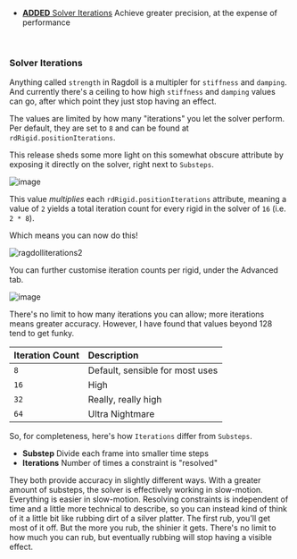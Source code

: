 - [**ADDED** Solver Iterations](#solver-iterations) Achieve greater precision, at the expense of performance

<br>

### Solver Iterations

Anything called `strength` in Ragdoll is a multipler for `stiffness` and `damping`. And currently there's a ceiling to how high `stiffness` and `damping` values can go, after which point they just stop having an effect.

The values are limited by how many "iterations" you let the solver perform. Per default, they are set to `8` and can be found at `rdRigid.positionIterations`.

This release sheds some more light on this somewhat obscure attribute by exposing it directly on the solver, right next to `Substeps`.

![image](https://user-images.githubusercontent.com/2152766/104897430-442de600-5970-11eb-8489-4b91fc6d5cd4.png)

This value *multiplies* each `rdRigid.positionIterations` attribute, meaning a value of `2` yields a total iteration count for every rigid in the solver of `16` (i.e. `2 * 8`).

Which means you can now do this!

![ragdolliterations2](https://user-images.githubusercontent.com/2152766/104897389-37a98d80-5970-11eb-9550-96e8d3f04360.gif)

You can further customise iteration counts per rigid, under the Advanced tab.

![image](https://user-images.githubusercontent.com/2152766/104898625-c965ca80-5971-11eb-9c67-62ea919f2c54.png) 

There's no limit to how many iterations you can allow; more iterations means greater accuracy. However, I have found that values beyond 128 tend to get funky.

| Iteration Count | Description
|:----------------|:-------------
| `8`             | Default, sensible for most uses
| `16`            | High
| `32`            | Really, really high
| `64`            | Ultra Nightmare

So, for completeness, here's how `Iterations` differ from `Substeps`.

- **Substep** Divide each frame into smaller time steps
- **Iterations** Number of times a constraint is "resolved"

They both provide accuracy in slightly different ways. With a greater amount of substeps, the solver is effectively working in slow-motion. Everything is easier in slow-motion. Resolving constraints is independent of time and a little more technical to describe, so you can instead kind of think of it a little bit like rubbing dirt of a silver platter. The first rub, you'll get most of it off. But the more you rub, the shinier it gets. There's no limit to how much you can rub, but eventually rubbing will stop having a visible effect.